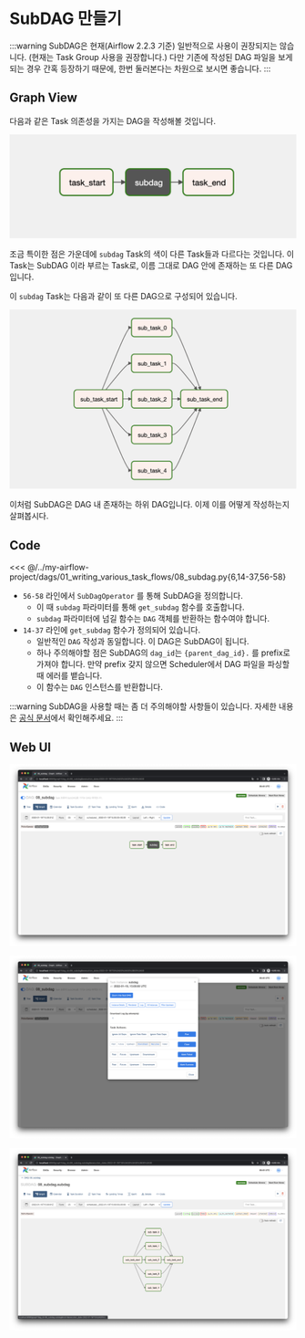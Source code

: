 # SubDAG 만들기

:::warning
SubDAG은 현재(Airflow 2.2.3 기준) 일반적으로 사용이 권장되지는 않습니다. (현재는 Task Group 사용을 권장합니다.)
다만 기존에 작성된 DAG 파일을 보게되는 경우 간혹 등장하기 때문에, 한번 둘러본다는 차원으로 보시면 좋습니다.
:::

## Graph View

다음과 같은 Task 의존성을 가지는 DAG을 작성해볼 것입니다.

![image-20220123154556951](./image-20220123154556951.png)

조금 특이한 점은 가운데에 `subdag` Task의 색이 다른 Task들과 다르다는 것입니다.
이 Task는 SubDAG 이라 부르는 Task로, 이름 그대로 DAG 안에 존재하는 또 다른 DAG 입니다.

이 `subdag` Task는 다음과 같이 또 다른 DAG으로 구성되어 있습니다.

![image-20220123154746623](./image-20220123154746623.png)

이처럼 SubDAG은 DAG 내 존재하는 하위 DAG입니다.
이제 이를 어떻게 작성하는지 살펴봅시다.

## Code

<<< @/../my-airflow-project/dags/01_writing_various_task_flows/08_subdag.py{6,14-37,56-58}

- `56-58` 라인에서 `SubDagOperator` 를 통해 SubDAG을 정의합니다.
  - 이 때 `subdag` 파라미터를 통해 `get_subdag` 함수를 호출합니다.
  - `subdag` 파라미터에 넘길 함수는 `DAG` 객체를 반환하는 함수여야 합니다.
- `14-37` 라인에 `get_subdag` 함수가 정의되어 있습니다.
  - 일반적인 `DAG` 작성과 동일합니다. 이 DAG은 SubDAG이 됩니다.
  - 하나 주의해야할 점은 SubDAG의 `dag_id`는 `{parent_dag_id}.` 를 prefix로 가져야 합니다. 만약 prefix 갖지 않으면 Scheduler에서 DAG 파일을 파싱할 때 에러를 뱉습니다.
  - 이 함수는 `DAG` 인스턴스를 반환합니다.

:::warning
SubDAG을 사용할 때는 좀 더 주의해야할 사항들이 있습니다. 자세한 내용은 [공식 문서](https://airflow.apache.org/docs/apache-airflow/stable/concepts/dags.html?highlight=subdag#subdags)에서 확인해주세요.
:::

## Web UI

![image-20220123154845833](./image-20220123154845833.png)

![image-20220123154859276](./image-20220123154859276.png)

![image-20220123154910866](./image-20220123154910866.png)
